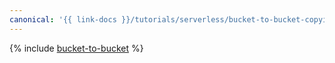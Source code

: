 ```yaml
---
canonical: '{{ link-docs }}/tutorials/serverless/bucket-to-bucket-copying'
---
```


{% include [bucket-to-bucket](../../_tutorials/serverless/bucket-to-bucket-copying.md) %}